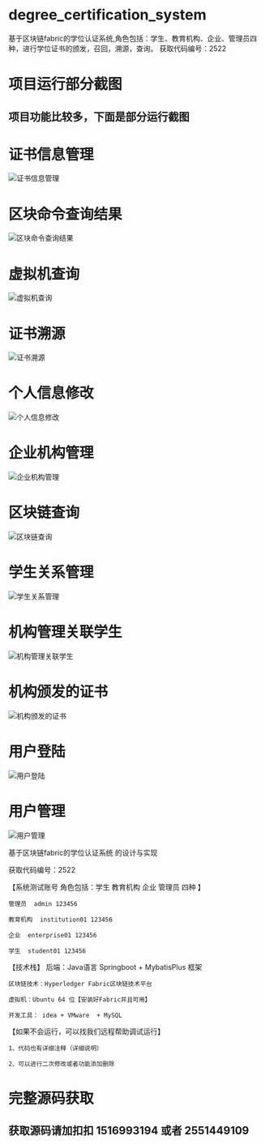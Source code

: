 # degree_certification_system
基于区块链fabric的学位认证系统,角色包括：学生、教育机构、企业、管理员四种，进行学位证书的颁发，召回，溯源，查询。
获取代码编号：2522  
# 项目运行部分截图
## 项目功能比较多，下面是部分运行截图

# 证书信息管理
![证书信息管理](证书信息管理.png)

# 区块命令查询结果
![区块命令查询结果](区块命令查询结果.png)

# 虚拟机查询
![虚拟机查询](虚拟机查询.png)

# 证书溯源
![证书溯源](证书溯源.png)

# 个人信息修改
![个人信息修改](个人信息修改.png)

# 企业机构管理
![企业机构管理](企业机构管理.png)

# 区块链查询
![区块链查询](区块链查询.png)

# 学生关系管理
![学生关系管理](学生关系管理.png)

# 机构管理关联学生
![机构管理关联学生](机构管理关联学生.png)

# 机构颁发的证书
![机构颁发的证书](机构颁发的证书.png)

# 用户登陆
![用户登陆](用户登陆.png)

# 用户管理
![用户管理](用户管理.png)


基于区块链fabric的学位认证系统 的设计与实现

获取代码编号：2522

【系统测试账号 角色包括：学生 教育机构  企业 管理员  四种 】

    管理员  admin 123456
    
    教育机构  institution01 123456
    
    企业  enterprise01 123456
    
    学生  student01 123456
    
【技术栈】
    后端：Java语言 Springboot + MybatisPlus 框架
    
    区块链技术：Hyperledger Fabric区块链技术平台
    
    虚拟机：Ubuntu 64 位【安装好Fabric并且可用】
    
    开发工具： idea + VMware  + MySQL
    

【如果不会运行，可以找我们远程帮助调试运行】

    1、代码也有详细注释（详细说明）
    
    2、可以进行二次修改或者功能添加删除
    


# 完整源码获取
## 获取源码请加扣扣 1516993194 或者 2551449109

